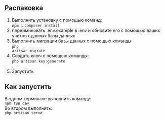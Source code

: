 
## Распаковка
1. Выполнить установку с помощью команд:<br>
    <code>npm i</code>
    <code>composer install</code>
2. переиминовать .env.example в .env и обновите его с помощью ваших учетных данных базы данных<br>
3. Выполнить миграции базы данных с помощью команды<br>
    <code>php artisan migrate</code><br>
4. Создать ключ с помощью команды:<br>
    <code>php artisan key:generate </code><br>
5. Запустить

## Как запустить
В одном терминале выполнить команду:<br>
<code>npm run dev</code><br>
Во втором выполнить:<br>
<code>php artisan serve</code><br>
